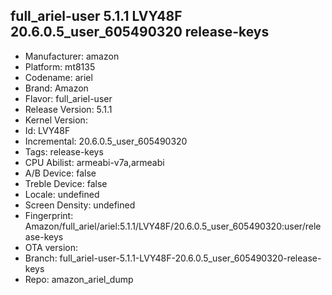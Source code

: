 ## full_ariel-user 5.1.1 LVY48F 20.6.0.5_user_605490320 release-keys
- Manufacturer: amazon
- Platform: mt8135
- Codename: ariel
- Brand: Amazon
- Flavor: full_ariel-user
- Release Version: 5.1.1
- Kernel Version: 
- Id: LVY48F
- Incremental: 20.6.0.5_user_605490320
- Tags: release-keys
- CPU Abilist: armeabi-v7a,armeabi
- A/B Device: false
- Treble Device: false
- Locale: undefined
- Screen Density: undefined
- Fingerprint: Amazon/full_ariel/ariel:5.1.1/LVY48F/20.6.0.5_user_605490320:user/release-keys
- OTA version: 
- Branch: full_ariel-user-5.1.1-LVY48F-20.6.0.5_user_605490320-release-keys
- Repo: amazon_ariel_dump
